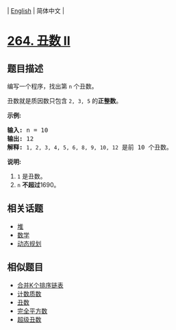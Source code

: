 
| [English](README_EN.md) | 简体中文 |

# [264. 丑数 II](https://leetcode-cn.com/problems/ugly-number-ii/)

## 题目描述

<p>编写一个程序，找出第 <code>n</code> 个丑数。</p>

<p>丑数就是质因数只包含&nbsp;<code>2, 3, 5</code> 的<strong>正整数</strong>。</p>

<p><strong>示例:</strong></p>

<pre><strong>输入:</strong> n = 10
<strong>输出:</strong> 12
<strong>解释: </strong><code>1, 2, 3, 4, 5, 6, 8, 9, 10, 12</code> 是前 10 个丑数。</pre>

<p><strong>说明:&nbsp;</strong>&nbsp;</p>

<ol>
	<li><code>1</code>&nbsp;是丑数。</li>
	<li><code>n</code>&nbsp;<strong>不超过</strong>1690。</li>
</ol>


## 相关话题

- [堆](https://leetcode-cn.com/tag/heap)
- [数学](https://leetcode-cn.com/tag/math)
- [动态规划](https://leetcode-cn.com/tag/dynamic-programming)

## 相似题目

- [合并K个排序链表](../merge-k-sorted-lists/README.md)
- [计数质数](../count-primes/README.md)
- [丑数](../ugly-number/README.md)
- [完全平方数](../perfect-squares/README.md)
- [超级丑数](../super-ugly-number/README.md)
